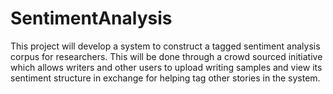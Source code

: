 SentimentAnalysis
=================

This project will develop a system to construct a tagged sentiment analysis corpus for researchers. This will be done through a crowd sourced initiative which allows writers and other users to upload writing samples and view its sentiment structure in exchange for helping tag other stories in the system.

